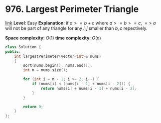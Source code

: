 # 976. Largest Perimeter Triangle

[link](https://leetcode.com/problems/largest-perimeter-triangle/)
**Level**: Easy
**Explanation**:
if $a >= b + c$ where $a >= b >= c$,
$=>$ $a$ will not be part of any triangle for any $i,j$ smaller than $b,c$ repectively.

**Space complexity**: $O(1)$
**time complexity**: $O(n)$

```cpp
class Solution {
public:
    int largestPerimeter(vector<int>& nums)
    {
        sort(nums.begin(), nums.end());
        int n = nums.size();

        for (int i = n - 1; i >= 2; i--) {
            if (nums[i] < (nums[i - 1] + nums[i - 2])) {
                return nums[i] + nums[i - 1] + nums[i - 2];
            }
        }

        return 0;
    }
};
```

